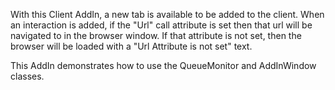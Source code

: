 With this Client AddIn, a new tab is available to be added to the client.  When an interaction is added, if the "Url" call attribute is set then that url will be navigated to in the browser window.  If that attribute is not set, then the browser will be loaded with a "Url Attribute is not set" text.

This AddIn demonstrates how to use the QueueMonitor and AddInWindow classes.
